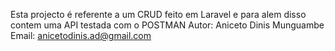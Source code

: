 Esta projecto é referente a um CRUD feito em Laravel e para alem disso contem uma API testada com o POSTMAN
Autor: Aniceto Dinis Munguambe
Email: anicetodinis.ad@gmail.com